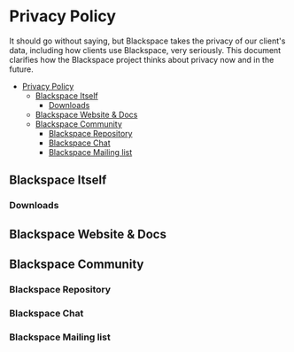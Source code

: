 # Privacy Policy

It should go without saying, but Blackspace takes the privacy of our client's data,
including how clients use Blackspace, very seriously.
This document clarifies how the Blackspace project thinks about
privacy now and in the future.

<!-- MarkdownTOC autolink="true" style="ordered" indent="   " -->

- [Privacy Policy](#privacy-policy)
  - [Blackspace Itself](#blackspace-itself)
    - [Downloads](#downloads)
  - [Blackspace Website & Docs](#blackspace-website--docs)
  - [Blackspace Community](#blackspace-community)
    - [Blackspace Repository](#blackspace-repository)
    - [Blackspace Chat](#blackspace-chat)
    - [Blackspace Mailing list](#blackspace-mailing-list)

<!-- /MarkdownTOC -->

## Blackspace Itself

### Downloads

## Blackspace Website & Docs

## Blackspace Community

### Blackspace Repository

### Blackspace Chat

### Blackspace Mailing list
